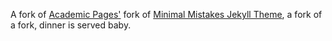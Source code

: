 A fork of [Academic Pages'](https://academicpages.github.io/) fork of [Minimal Mistakes Jekyll Theme](https://mmistakes.github.io/minimal-mistakes/), a fork of a fork, dinner is served baby.
